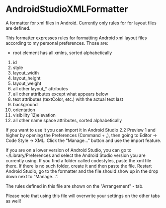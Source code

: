# AndroidStudioXMLFormatter
A formatter for xml files in Android. Currently only rules for for layout files are defined.

This formatter expresses rules for formatting Android xml layout files according to my personal preferences.
Those are:
- root element has all xmlns, sorted alphabetically
1) id
2) style
3) layout_width
4) layout_height
5) layout_weight
6) all other layout_* attributes
7) all other attributes except what appears below
8) text attributes (textColor, etc.) with the actual text last
9) background
10) orientation
11) visibility
12)elevation
13) all other name space attributes, sorted alphabetically

If you want to use it you can import it in Android Studio 2.2 Preview 1 and higher by opening the Preferences (Command + ,), then going to Editor -> Code Style -> XML. Click the "Manage..." button and use the import feature.

If you are on a lower version of Android Studio, you can go to ~/Library/Preferences and select the Android Studio version you are currently using. If you find a folder called codestyles, paste the xml file there. If there is no such folder, create it and then paste the file. Restart Android Studio, go to the formatter and the file should show up in the drop down next to “Manage...”.

The rules defined in this file are shown on the "Arrangement" - tab.

Please note that using this file will overwrite your settings on the other tabs as well!
